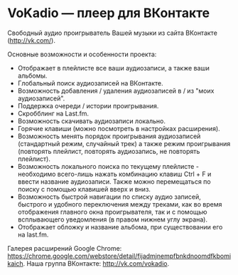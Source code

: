 # VoKadio — плеер для ВКонтакте

Свободный аудио проигрыватель Вашей музыки из сайта ВКонтакте (http://vk.com/).

Основные возможности и особенности проекта:
* Отображает в плейлисте все ваши аудиозаписи, а также ваши альбомы.
* Глобальный поиск аудиозаписей на ВКонтакте.
* Возможность добавления / удаления аудиозаписей в / из "моих аудиозаписей".
* Поддержка очереди / истории проигрывания.
* Скробблинг на Last.fm.
* Возможность скачивать аудиозаписи локально.
* Горячие клавиши (можно посмотреть в настройках расширения).
* Возможность менять порядок проигрывания аудиозаписей (стандартный режим, случайный трек) а также режим проигрывания (повторять плейлист, повторять аудиозапись, не повторять плейлист).
* Возможность локального поиска по текущему плейлисте - необходимо всего-лишь нажать комбинацию клавиш  Ctrl + F и ввести название аудиозаписи. Также можно перемещаться по поиску с помощью клавишей вверх и вниз.
* Возможность быстрой навигации по списку аудио записей, быстрого и удобного переключения между треками, как во время отображения главного окна проигрывателя, так и с помощью всплывающего уведомления (в правом нижнем углу экрана).
* Отображает обложку и название альбома, при существовании его на last.fm.

Галерея расширений Google Chrome: https://chrome.google.com/webstore/detail/fijadmjnempfbnkdnoomdfkbomikaich.
Наша группа ВКонтакте: http://vk.com/vokadio.
